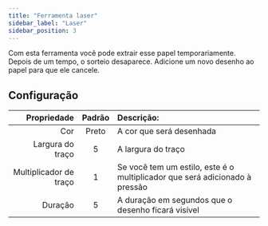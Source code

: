 ```yaml
---
title: "Ferramenta laser"
sidebar_label: "Laser"
sidebar_position: 3
---
```



Com esta ferramenta você pode extrair esse papel temporariamente. Depois de um tempo, o sorteio desaparece. Adicione um novo desenho ao papel para que ele cancele.

## Configuração

|            Propriedade | Padrão | Descrição:                                                                  |
| ----------------------:|:------:|:--------------------------------------------------------------------------- |
|                    Cor | Preto  | A cor que será desenhada                                                    |
|       Largura do traço |   5    | A largura do traço                                                          |
| Multiplicador de traço |   1    | Se você tem um estilo, este é o multiplicador que será adicionado à pressão |
|                Duração |   5    | A duração em segundos que o desenho ficará visível                          |
